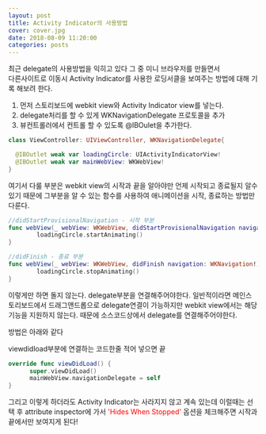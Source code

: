 ```yaml
---
layout: post
title: Activity Indicator의 사용방법
cover: cover.jpg
date: 2018-08-09 11:20:00
categories: posts
---
```


최근 delegate의 사용방법을 익히고 있다 그 중 미니 브라우저를 만들면서<br/>
다른사이트로 이동시 Activity Indicator를 사용한 로딩서클을 보여주는 방법에 대해 기록 해보려 한다.<br/>


1. 먼저 스토리보드에 webkit view와 Activity Indicator view를 넣는다.
2. delegate처리를 할 수 있게 WKNavigationDelegate 프로토콜을 추가
3. 뷰컨트롤러에서 컨트롤 할 수 있도록 @IBOulet을 추가한다.

```swift
class ViewController: UIViewController, WKNavigationDelegate{

  @IBOutlet weak var loadingCircle: UIActivityIndicatorView!
  @IBOutlet weak var mainWebView: WKWebView!
}
```

여기서 다룰 부분은 webkit view의 시작과 끝을 알아야만 언제 시작되고 종료될지 알수 있기 때문에 그부분을 알 수 있는 함수를 사용하여 애니메이션을 시작, 종료하는 방법만 다룬다.

```swift
//didStartProvisionalNavigation - 시작 부분
func webView(_ webView: WKWebView, didStartProvisionalNavigation navigation: WKNavigation!) {
        loadingCircle.startAnimating()
}

//didFinish - 종료 부분
func webView(_ webView: WKWebView, didFinish navigation: WKNavigation!) {
        loadingCircle.stopAnimating()
}
```

이렇게만 하면 돌지 않는다. delegate부분을 연결해주어야한다.
일반적이라면 메인스토리보드에서 드래그앤드롭으로 delegate연결이 가능하지만
webkit view에서는 해당 기능을 지원하지 않는다.
때문에 소스코드상에서 delegate를 연결해주어야한다.

방법은 아래와 같다

viewdidload부분에 연결하는 코드한줄 적어 넣으면 끝
```swift
override func viewDidLoad() {
      super.viewDidLoad()
      mainWebView.navigationDelegate = self
}
```

그리고 이렇게 하더라도 Activity Indicator는 사라지지 않고 계속 있는데
이럴때는 선택 후 attribute inspector에 가서
<font color='red'>'Hides When Stopped'</font>
옵션을 체크해주면 시작과 끝에서만 보여지게 된다!
